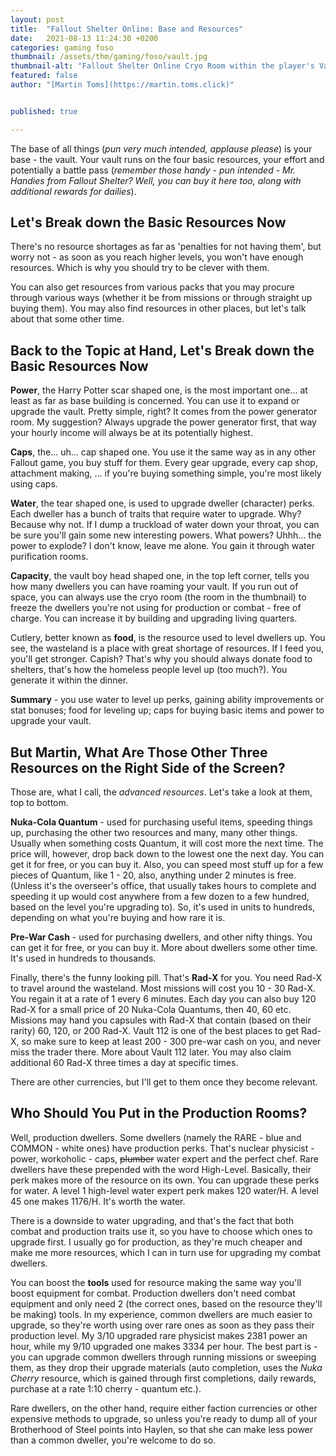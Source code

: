 ```yaml
---
layout: post
title:  "Fallout Shelter Online: Base and Resources"
date:   2021-08-13 11:24:30 +0200
categories: gaming foso
thumbnail: /assets/thm/gaming/foso/vault.jpg
thumbnail-alt: "Fallout Shelter Online Cryo Room within the player's Vault"
featured: false
author: "[Martin Toms](https://martin.toms.click)"


published: true

---
```


The base of all things (*pun very much intended, applause please*) is your base - the vault. Your vault runs on the 
four basic resources, your effort and potentially a battle pass (*remember those handy - pun intended - Mr. Handies from 
Fallout Shelter? Well, you can buy it here too, along with additional rewards for dailies*).

## Let's Break down the Basic Resources Now
There's no resource shortages as far as 'penalties for not having them',
but worry not - as soon as you reach higher levels, you won't have enough resources. Which is why you should try to be 
clever with them.

You can also get resources from various packs that you may procure through various ways (whether it be from missions or 
through straight up buying them). You may also find resources in other places, but let's talk about that some other 
time.

## Back to the Topic at Hand, Let's Break down the Basic Resources Now
**Power**, the Harry Potter scar shaped one, is the most important one... at least as far as base building is concerned. 
You can use it to expand or upgrade the vault. Pretty simple, right? It comes from the power generator room. My 
suggestion? Always upgrade the power generator first, that way your hourly income will always be at its potentially 
highest.

**Caps**, the... uh... cap shaped one. You use it the same way as in any other Fallout game, you buy stuff for them. Every 
gear upgrade, every cap shop, attachment making, ... if you're buying something simple, you're most likely using caps.

**Water**, the tear shaped one, is used to upgrade dweller (character) perks. Each dweller has a bunch of traits that require water to
upgrade. Why? Because why not. If I dump a truckload of water down your throat, you can be sure you'll gain some new
interesting powers. What powers? Uhhh... the power to explode? I don't know, leave me alone. You gain it through water 
purification rooms.

**Capacity**, the vault boy head shaped one, in the top left corner, tells you how many dwellers you can have roaming 
your vault. If you run out of space, you can always use the cryo room (the room in the thumbnail) to freeze the dwellers 
you're not using for production or combat - free of charge. You can increase it by building and upgrading living 
quarters.

Cutlery, better known as **food**, is the resource used to level dwellers up. You see, the wasteland is a place with great 
shortage of resources. If I feed you, you'll get stronger. Capish? That's why you should always donate food to shelters, 
that's how the homeless people level up (too much?). You generate it within the dinner.

**Summary** - you use water to level up perks, gaining ability improvements or stat bonuses; food for leveling up; caps 
for buying basic items and power to upgrade your vault.

## But Martin, What Are Those Other Three Resources on the Right Side of the Screen?
Those are, what I call, the *advanced resources*. Let's take a look at them, top to bottom.

**Nuka-Cola Quantum** - used for purchasing useful items, speeding things up, purchasing the other two resources and many, 
many other things. Usually when something costs Quantum, it will cost more the next time. The price will, however, drop 
back down to the lowest one the next day. You can get it for free, or you can buy it. Also, you can speed most stuff up 
for a few pieces of Quantum, like 1 - 20, also, anything under 2 minutes is free. (Unless it's the overseer's office, 
that usually takes hours to complete and speeding it up would cost anywhere from a few dozen to a few hundred, based on 
the level you're upgrading to). So, it's used in units to hundreds, depending on what you're buying and how rare it is.

**Pre-War Cash** - used for purchasing dwellers, and other nifty things. You can get it for free, or you can buy it. More 
about dwellers some other time. It's used in hundreds to thousands.

Finally, there's the funny looking pill. That's **Rad-X** for you. You need Rad-X to travel around the wasteland. Most 
missions will cost you 10 - 30 Rad-X. You regain it at a rate of 1 every 6 minutes. Each day you can also buy 120 Rad-X 
for a small price of 20 Nuka-Cola Quantums, then 40, 60 etc. Missions may hand you capsules with Rad-X that contain 
(based on their rarity) 60, 120, or 200 Rad-X. Vault 112 is one of the best places to get Rad-X, so make sure to keep 
at least 200 - 300 pre-war cash on you, and never miss the trader there. More about Vault 112 later. You may also claim 
additional 60 Rad-X three times a day at specific times.

There are other currencies, but I'll get to them once they become relevant.

## Who Should You Put in the Production Rooms?

Well, production dwellers. Some dwellers (namely the RARE - blue and COMMON - white ones) have production perks. That's 
nuclear physicist - power, workoholic - caps, ~~plumber~~ water expert and the perfect chef. Rare dwellers have these 
prepended with the word High-Level. Basically, their perk makes more of the resource on its own. You can upgrade these 
perks for water. A level 1 high-level water expert perk makes 120 water/H. A level 45 one makes 1176/H. It's worth the 
water.

There is a downside to water upgrading, and that's the fact that both combat and production traits use it, so you have 
to choose which ones to upgrade first. I usually go for production, as they're much cheaper and make me more resources, 
which I can in turn use for upgrading my combat dwellers.

You can boost the **tools** used for resource making the same way you'll boost equipment for combat. Production dwellers 
don't need combat equipment and only need 2 (the correct ones, based on the resource they'll be making) tools. In my 
experience, common dwellers are much easier to upgrade, so they're worth using over rare ones as soon as they pass their 
production level. My 3/10 upgraded rare physicist makes 2381 power an hour, while my 9/10 upgraded one makes 3334 per 
hour. The best part is - you can upgrade common dwellers through running missions or sweeping them, as they drop their 
upgrade materials (auto completion, uses the *Nuka Cherry* resource, which is gained through first completions, daily 
rewards, purchase at a rate 1:10 cherry - quantum etc.).

Rare dwellers, on the other hand, require either faction currencies or other expensive methods to upgrade, so unless 
you're ready to dump all of your Brotherhood of Steel points into Haylen, so that she can make less power than a common 
dweller, you're welcome to do so.
